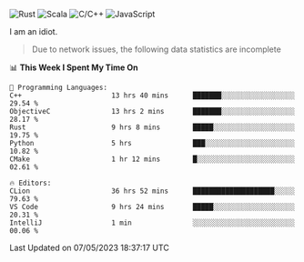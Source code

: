 ![Rust](https://img.shields.io/badge/Rust-000000?style=flat-square&logo=rust&logoColor=white)
![Scala](https://img.shields.io/badge/Scala-DC322F?style=flat-square&logo=Scala)
![C/C++](https://img.shields.io/badge/C++-00599c?style=flat-square&logo=C%2B%2B)
![JavaScript](https://img.shields.io/badge/JavaScript-323330?style=flat-square&logo=javascript&logoColor=F7DF1E)

I am an idiot.

> Due to network issues, the following data statistics are incomplete

<!--START_SECTION:waka-->
📊 **This Week I Spent My Time On** 

```text
💬 Programming Languages: 
C++                      13 hrs 40 mins      ███████░░░░░░░░░░░░░░░░░░   29.54 % 
ObjectiveC               13 hrs 2 mins       ███████░░░░░░░░░░░░░░░░░░   28.17 % 
Rust                     9 hrs 8 mins        █████░░░░░░░░░░░░░░░░░░░░   19.75 % 
Python                   5 hrs               ███░░░░░░░░░░░░░░░░░░░░░░   10.82 % 
CMake                    1 hr 12 mins        █░░░░░░░░░░░░░░░░░░░░░░░░   02.61 % 

🔥 Editors: 
CLion                    36 hrs 52 mins      ████████████████████░░░░░   79.63 % 
VS Code                  9 hrs 24 mins       █████░░░░░░░░░░░░░░░░░░░░   20.31 % 
IntelliJ                 1 min               ░░░░░░░░░░░░░░░░░░░░░░░░░   00.06 % 
```


 Last Updated on 07/05/2023 18:37:17 UTC
<!--END_SECTION:waka-->
